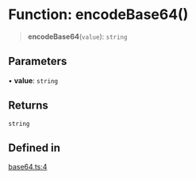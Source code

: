 # Function: encodeBase64()

> **encodeBase64**(`value`): `string`

## Parameters

• **value**: `string`

## Returns

`string`

## Defined in

[base64.ts:4](https://github.com/andreisergiu98/baeta/blob/277f62f15bfdecc05d507a84e60b62e5bc08a747/packages/util-encoding/lib/base64.ts#L4)

